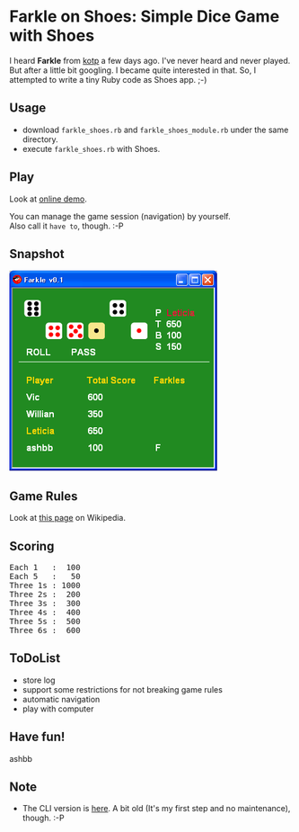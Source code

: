 Farkle on Shoes: Simple Dice Game with Shoes
============================================

I heard **Farkle** from [kotp](http://github.com/kotp/kotp.github.com/tree/master) a few days ago.
I've never heard and never played. But after a little bit googling.
I became quite interested in that. So, I attempted to write a tiny Ruby code as Shoes app. ;-)


Usage
-----

- download `farkle_shoes.rb` and `farkle_shoes_module.rb` under the same directory.
- execute `farkle_shoes.rb` with Shoes.


Play
----

Look at [online demo](http://www.rin-shun.com/rubylearning/shoes/farkle_on_shoes.swf.html).   

You can manage the game session (navigation) by yourself.   
Also call it `have to`, though. :-P


Snapshot
--------
![farkle_on_shoes.png](http://github.com/ashbb/farkle/raw/master/farkle_on_shoes.png)


Game Rules
----------

Look at [this page](http://en.wikipedia.org/wiki/Farkle) on Wikipedia.


Scoring
-------

<pre>
Each 1   :  100
Each 5   :   50
Three 1s : 1000
Three 2s :  200
Three 3s :  300
Three 4s :  400
Three 5s :  500
Three 6s :  600
</pre>



ToDoList
--------

- store log 
- support some restrictions for not breaking game rules
- automatic navigation
- play with computer


Have fun!
---------
 
ashbb


Note
----

- The CLI version is [here](http://github.com/ashbb/farkle/tree/master/cli_version.md). A bit old (It's my first step and no maintenance), though. :-P